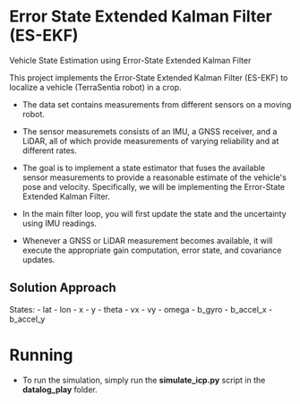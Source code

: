 # Error State Extended Kalman Filter (ES-EKF)
Vehicle State Estimation using Error-State Extended Kalman Filter

<p>
This project implements the Error-State Extended Kalman Filter (ES-EKF) to localize a vehicle (TerraSentia robot) in a crop.
</p>

- The data set contains measurements from different sensors on a moving robot.
- The sensor measuremets consists of an IMU, a GNSS receiver, and a LiDAR, all of which provide measurements of varying reliability and at different rates.

- The goal is to implement a state estimator that fuses the available sensor measurements to provide a reasonable estimate of the vehicle's pose and velocity. Specifically, we will be implementing the Error-State Extended Kalman Filter.

- In the main filter loop, you will first update the state and the uncertainty using IMU readings.

- Whenever a GNSS or LiDAR measurement becomes available, it will execute the appropriate gain computation, error state, and covariance updates.

## Solution Approach
States:
    - lat
    - lon
    - x
    - y
    - theta
    - vx
    - vy
    - omega
    - b_gyro
    - b_accel_x
    - b_accel_y

# Running 

- To run the simulation, simply run the **simulate_icp.py** script in the **datalog_play** folder.

